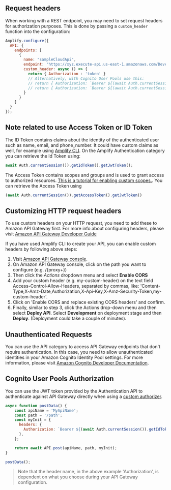 ## Request headers

When working with a REST endpoint, you may need to set request headers for authorization purposes. This is done by passing a `custom_header` function into the configuration:

```javascript
Amplify.configure({
  API: {
    endpoints: [
      {
        name: "sampleCloudApi",
        endpoint: "https://xyz.execute-api.us-east-1.amazonaws.com/Development",
        custom_header: async () => { 
          return { Authorization : 'token' } 
          // Alternatively, with Cognito User Pools use this:
          // return { Authorization: `Bearer ${(await Auth.currentSession()).getAccessToken().getJwtToken()}` }
          // return { Authorization: `Bearer ${(await Auth.currentSession()).getIdToken().getJwtToken()}` }
        }
      }
    ]
  }
});
```

## Note related to use Access Token or ID Token

The ID Token contains claims about the identity of the authenticated user such as name, email, and phone_number. It could have custom claims as well, for example using [Amplify CLI](https://docs.amplify.aws/cli/usage/lambda-triggers#override-id-token-claims). On the Amplify Authentication category you can retrieve the Id Token using: 

```javascript
await Auth.currentSession()).getIdToken().getJwtToken();
``` 

The Access Token contains scopes and groups and is used to grant access to authorized resources. [This is a tutorial for enabling custom scopes.](https://aws.amazon.com/premiumsupport/knowledge-center/cognito-custom-scopes-api-gateway/). You can retrieve the Access Token using 

```javascript
(await Auth.currentSession()).getAccessToken().getJwtToken()
```

## Customizing HTTP request headers

To use custom headers on your HTTP request, you need to add these to Amazon API Gateway first. For more info about configuring headers, please visit [Amazon API Gateway Developer Guide](http://docs.aws.amazon.com/apigateway/latest/developerguide/how-to-cors.html)

If you have used Amplify CLI to create your API, you can enable custom headers by following above steps:  

1. Visit [Amazon API Gateway console](https://aws.amazon.com/api-gateway/).
3. On Amazon API Gateway console, click on the path you want to configure (e.g. /{proxy+})
4. Then click the *Actions* dropdown menu and select **Enable CORS**
5. Add your custom header (e.g. my-custom-header) on the text field Access-Control-Allow-Headers, separated by commas, like: 'Content-Type,X-Amz-Date,Authorization,X-Api-Key,X-Amz-Security-Token,my-custom-header'.
6. Click on 'Enable CORS and replace existing CORS headers' and confirm.
7. Finally, similar to step 3, click the Actions drop-down menu and then select **Deploy API**. Select **Development** on deployment stage and then **Deploy**. (Deployment could take a couple of minutes).

## Unauthenticated Requests

You can use the API category to access API Gateway endpoints that don't require authentication. In this case, you need to allow unauthenticated identities in your Amazon Cognito Identity Pool settings. For more information, please visit [Amazon Cognito Developer Documentation](https://docs.aws.amazon.com/cognito/latest/developerguide/identity-pools.html#enable-or-disable-unauthenticated-identities).


## Cognito User Pools Authorization

You can use the JWT token provided by the Authentication API to authenticate against API Gateway directly when using a <a href="https://docs.aws.amazon.com/apigateway/latest/developerguide/apigateway-integrate-with-cognito.html" target="_blank">custom authorizer</a>.

```javascript
async function postData() { 
    const apiName = 'MyApiName';
    const path = '/path';
    const myInit = { 
      headers: { 
        Authorization: `Bearer ${(await Auth.currentSession()).getIdToken().getJwtToken()}`,
      },
    };

    return await API.post(apiName, path, myInit);
}

postData();
```

> Note that the header name, in the above example 'Authorization', is dependent on what you choose during your API Gateway configuration.
